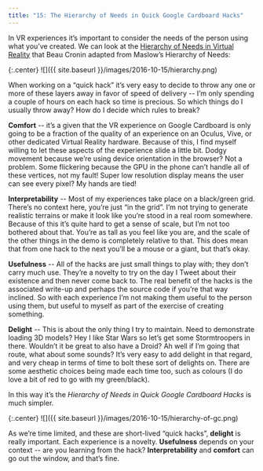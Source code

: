 ```yaml
---
title: "15: The Hierarchy of Needs in Quick Google Cardboard Hacks"
---
```


In VR experiences it’s important to consider the needs of the person using what you’ve created. We can look at the [Hierarchy of Needs in Virtual Reality](https://medium.com/@beaucronin/the-hierarchy-of-needs-in-virtual-reality-development-4333a4833acc) that Beau Cronin adapted from Maslow’s Hierarchy of Needs<!-- more -->:

{:.center}
![]({{ site.baseurl }}/images/2016-10-15/hierarchy.png)

When working on a “quick hack” it’s very easy to decide to throw any one or more of these layers away in favor of speed of delivery -- I’m only spending a couple of hours on each hack so time is precious. So which things do I usually throw away? How do I decide which rules to break?

**Comfort** -- it’s a given that the VR experience on Google Cardboard is only going to be a fraction of the quality of an experience on an Oculus, Vive, or other dedicated Virtual Reality hardware. Because of this, I find myself willing to let these aspects of the experience slide a little bit. Dodgy movement because we’re using device orientation in the browser? Not a problem. Some flickering because the GPU in the phone can’t handle all of these vertices, not my fault! Super low resolution display means the user can see every pixel? My hands are tied!

**Interpretability** -- Most of my experiences take place on a black/green grid. There’s no context here, you’re just “in the grid”. I’m not trying to generate realistic terrains or make it look like you’re stood in a real room somewhere. Because of this it’s quite hard to get a sense of scale, but I’m not too bothered about that. You’re as tall as you feel like you are, and the scale of the other things in the demo is completely relative to that. This does mean that from one hack to the next you’ll be a mouse or a giant, but that’s okay.

**Usefulness** -- All of the hacks are just small things to play with; they don’t carry much use. They’re a novelty to try on the day I Tweet about their existence and then never come back to. The real benefit of the hacks is the associated write-up and perhaps the source code if you’re that way inclined. So with each experience I’m not making them useful to the person using them, but useful to myself as part of the exercise of creating something.

**Delight** -- This is about the only thing I try to maintain. Need to demonstrate loading 3D models? Hey I like Star Wars so let’s get some Stormtroopers in there. Wouldn’t it be great to also have a Droid? Ah well if I’m going that route, what about some sounds? It’s very easy to add delight in that regard, and very cheap in terms of time to bolt these sort of delights on. There are some aesthetic choices being made each time too, such as colours (I do love a bit of red to go with my green/black).

In this way it’s the _Hierarchy of Needs in Quick Google Cardboard Hacks_ is much simpler.

{:.center}
![]({{ site.baseurl }}/images/2016-10-15/hierarchy-of-gc.png)

As we’re time limited, and these are short-lived “quick hacks”, **delight** is really important. Each experience is a novelty. **Usefulness** depends on your context -- are you learning from the hack? **Interpretability** and **comfort** can go out the window, and that’s fine.
